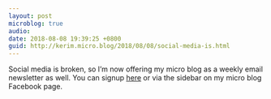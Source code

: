 ```yaml
---
layout: post
microblog: true
audio: 
date: 2018-08-08 19:39:25 +0800
guid: http://kerim.micro.blog/2018/08/08/social-media-is.html
---
```

Social media is broken, so I’m now offering my micro blog as a weekly email newsletter as well. You can signup [here](http://eepurl.com/dDv9q1) or via the sidebar on my micro blog Facebook page.

